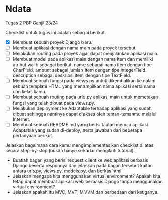 # Ndata
Tugas 2 PBP Ganjil 23/24

Checklist untuk tugas ini adalah sebagai berikut.

- [X] Membuat sebuah proyek Django baru.
- [ ] Membuat aplikasi dengan nama main pada proyek tersebut.
- [ ] Melakukan routing pada proyek agar dapat menjalankan aplikasi main.
- [ ] Membuat model pada aplikasi main dengan nama Item dan memiliki atribut wajib sebagai berikut.
		name sebagai nama item dengan tipe CharField.
		amount sebagai jumlah item dengan tipe IntegerField.
		description sebagai deskripsi item dengan tipe TextField.
- [ ] Membuat sebuah fungsi pada views.py untuk dikembalikan ke dalam sebuah template HTML yang menampilkan nama aplikasi serta nama dan kelas kamu.
- [ ] Membuat sebuah routing pada urls.py aplikasi main untuk memetakan fungsi yang telah dibuat pada views.py.
- [ ] Melakukan deployment ke Adaptable terhadap aplikasi yang sudah dibuat sehingga nantinya dapat diakses oleh teman-temanmu melalui Internet.
- [ ] Membuat sebuah README.md yang berisi tautan menuju aplikasi Adaptable yang sudah di-deploy, serta jawaban dari beberapa pertanyaan berikut.

Jelaskan bagaimana cara kamu mengimplementasikan checklist di atas secara step-by-step (bukan hanya sekadar mengikuti tutorial).
* Buatlah bagan yang berisi request client ke web aplikasi berbasis Django beserta responnya dan jelaskan pada bagan tersebut kaitan antara urls.py, views.py, models.py, dan berkas html.
* Jelaskan mengapa kita menggunakan virtual environment? Apakah kita tetap dapat membuat aplikasi web berbasis Django tanpa menggunakan virtual environment?
* Jelaskan apakah itu MVC, MVT, MVVM dan perbedaan dari ketiganya.
